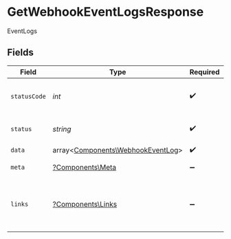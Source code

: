 # GetWebhookEventLogsResponse

EventLogs


## Fields

| Field                                                                           | Type                                                                            | Required                                                                        | Description                                                                     | Example                                                                         |
| ------------------------------------------------------------------------------- | ------------------------------------------------------------------------------- | ------------------------------------------------------------------------------- | ------------------------------------------------------------------------------- | ------------------------------------------------------------------------------- |
| `statusCode`                                                                    | *int*                                                                           | :heavy_check_mark:                                                              | HTTP Response Status Code                                                       | 200                                                                             |
| `status`                                                                        | *string*                                                                        | :heavy_check_mark:                                                              | HTTP Response Status                                                            | OK                                                                              |
| `data`                                                                          | array<[Components\WebhookEventLog](../../Models/Components/WebhookEventLog.md)> | :heavy_check_mark:                                                              | N/A                                                                             |                                                                                 |
| `meta`                                                                          | [?Components\Meta](../../Models/Components/Meta.md)                             | :heavy_minus_sign:                                                              | Response metadata                                                               |                                                                                 |
| `links`                                                                         | [?Components\Links](../../Models/Components/Links.md)                           | :heavy_minus_sign:                                                              | Links to navigate to previous or next pages through the API                     |                                                                                 |